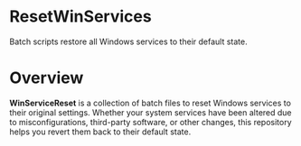 # ResetWinServices

Batch scripts restore all Windows services to their default state.

# Overview

**WinServiceReset** is a collection of batch files to reset Windows services to their original settings. Whether your system services have been altered due to misconfigurations, third-party software, or other changes, this repository helps you revert them back to their default state.

